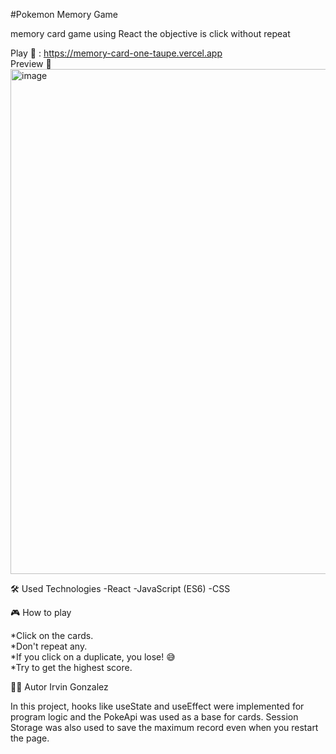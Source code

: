 #Pokemon Memory Game

memory card game using React the objective is click without repeat

Play 🚀 : https://memory-card-one-taupe.vercel.app <br/>
Preview 📸
<img width="1198" height="808" alt="image" src="https://github.com/user-attachments/assets/7cb3c321-856d-4ffc-8fb4-3967d4125efe" />


🛠️ Used Technologies
-React
-JavaScript (ES6)
-CSS

🎮 How to play

*Click on the cards.<br/>
*Don't repeat any.<br/>
*If you click on a duplicate, you lose! 😅<br/>
*Try to get the highest score.<br/>

🧑‍💻 Autor
Irvin Gonzalez

In this project, hooks like useState and useEffect were implemented for program logic and the PokeApi was used as a base for cards. Session Storage was also used to save the maximum record even when you restart the page.

